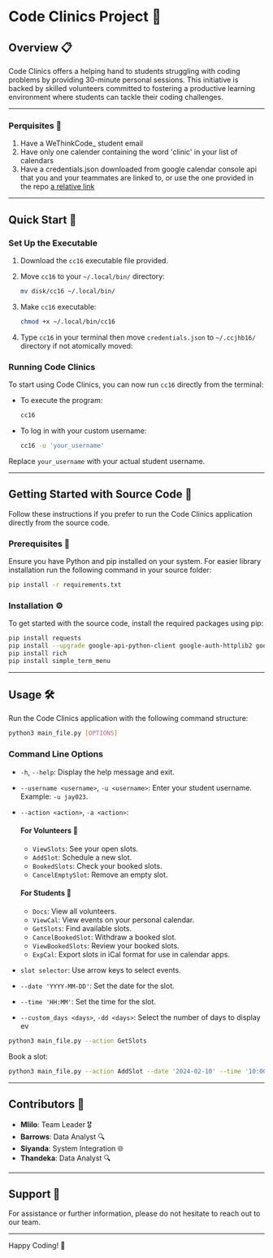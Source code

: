 # Code Clinics Project 🏥

## Overview 📋

Code Clinics offers a helping hand to students struggling with coding problems by providing 30-minute personal sessions. This initiative is backed by skilled volunteers committed to fostering a productive learning environment where students can tackle their coding challenges.

---

### Perquisites 🚩

1. Have a WeThinkCode_ student email
2. Have only one calender containing the word 'clinic' in your list of calendars 
3. Have a credentials.json downloaded from google calendar console api that you and your teammates are linked to, or use the one provided in the repo [a relative link](/credentials.json)

---


## Quick Start 🚀

### Set Up the Executable

1. Download the `cc16` executable file provided.
2. Move `cc16` to your `~/.local/bin/` directory:

    ```bash
    mv disk/cc16 ~/.local/bin/
    ```

3. Make `cc16` executable:

    ```bash
    chmod +x ~/.local/bin/cc16
    ```
4. Type `cc16` in your terminal then move `credentials.json` to `~/.ccjhb16/` directory if not atomically moved:

### Running Code Clinics

To start using Code Clinics, you can now run `cc16` directly from the terminal:

- To execute the program:

    ```bash
    cc16
    ```

- To log in with your custom username:

    ```bash
    cc16 -u 'your_username'
    ```

Replace `your_username` with your actual student username.

---

## Getting Started with Source Code 🚀

Follow these instructions if you prefer to run the Code Clinics application directly from the source code.

### Prerequisites 🚩

Ensure you have Python and pip installed on your system. For easier library installation run the following command in your source folder:
  ```bash
  pip install -r requirements.txt
  ```

### Installation ⚙️

To get started with the source code, install the required packages using pip:

```bash
pip install requests
pip install --upgrade google-api-python-client google-auth-httplib2 google-auth-oauthlib
pip install rich
pip install simple_term_menu
```

---

## Usage 🛠️

Run the Code Clinics application with the following command structure:

```bash
python3 main_file.py [OPTIONS]
```

### Command Line Options

- `-h`, `--help`:
  Display the help message and exit.

- `--username <username>`, `-u <username>`:
  Enter your student username. Example: `-u jay023`.

- `--action <action>`, `-a <action>`:
  
  #### For Volunteers 🦸
  - `ViewSlots`: See your open slots.
  - `AddSlot`: Schedule a new slot.
  - `BookedSlots`: Check your booked slots.
  - `CancelEmptySlot`: Remove an empty slot.

  #### For Students 🙋
  - `Docs`: View all volunteers.
  - `ViewCal`: View events on your personal calendar.
  - `GetSlots`: Find available slots.
  - `CancelBookedSlot`: Withdraw a booked slot.
  - `ViewBookedSlots`: Review your booked slots.
  - `ExpCal`: Export slots in iCal format for use in calendar apps.

- `slot selector`:
  Use arrow keys to select events.

- `--date 'YYYY-MM-DD'`:
  Set the date for the slot.

- `--time 'HH:MM'`:
  Set the time for the slot.

- `--custom_days <days>`, `-dd <days>`:
  Select the number of days to display ev
```bash
python3 main_file.py --action GetSlots
```

Book a slot:

```bash
python3 main_file.py --action AddSlot --date '2024-02-10' --time '10:00'
```

---


## Contributors 👥

- **Mlilo**: Team Leader 🎖️
- **Barrows**: Data Analyst 🔍
- **Siyanda**: System Integration 🌐
- **Thandeka**: Data Analyst 🔍

---

## Support 🙌

For assistance or further information, please do not hesitate to reach out to our team.

---

Happy Coding! 🎉